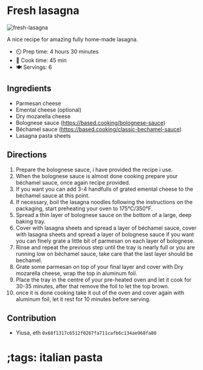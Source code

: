 # Fresh lasagna

![fresh-lasagna](pix/fresh-lasagna.webp)

A nice recipe for amazing fully home-made lasagna.

- ⏲️ Prep time: 4 hours 30 minutes
- 🍳 Cook time: 45 min
- 🍽️ Servings: 6

## Ingredients

- Parmesan cheese
- Emental cheese (optional)
- Dry mozarella cheese
- Bolognese sauce (https://based.cooking/bolognese-sauce)
- Béchamel sauce (https://based.cooking/classic-bechamel-sauce)
- Lasagna pasta sheets

## Directions

1. Prepare the bolognese sauce, i have provided the recipe i use.
2. When the bolognese sauce is almost done cooking prepare your béchamel sauce, once again recipe provided.
3. If you want you can add 3-4 handfulls of grated emental cheese to the béchamel sauce at this point.
4. If necessary, boil the lasagna noodles following the instructions on the packaging, start preheating your oven to 175°C/350°F.
5. Spread a thin layer of bolognese sauce on the bottom of a large, deep baking tray.
6. Cover with lasagna sheets and spread a layer of béchamel sauce, cover with lasagna sheets and spread a layer of bolognese sauce if you want you can finely grate a little bit of parmesan on each layer of bolognese.
7. Rinse and repeat the previous step until the tray is nearly full or you are running low on béchamel sauce, take care that the last layer should be bechamel.
8. Grate some parmesan on top of your final layer and cover with Dry mozarella cheese, wrap the top in aluminum foil.
9. Place the tray in the centre of your pre-heated oven and let it cook for 30-35 minutes, after that remove the foil to let the top brown.
10. once it is done cooking take it out of the oven and cover again with aluminum foil, let it rest for 10 minutes before serving.

## Contribution


- Yiusa, eth `0x68f1317c6512f0267fa711cafb6c134ae968fa80`

;tags: italian pasta 
=======
